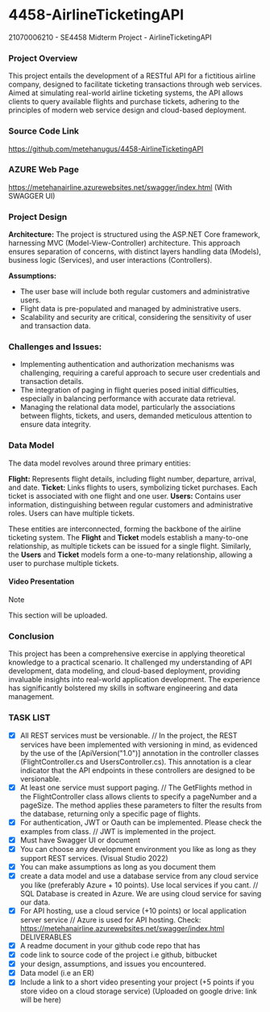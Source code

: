 # 4458-AirlineTicketingAPI
 21070006210 - SE4458 Midterm Project - AirlineTicketingAPI

### Project Overview
This project entails the development of a RESTful API for a fictitious airline company, designed to facilitate ticketing transactions through web services. Aimed at simulating real-world airline ticketing systems, the API allows clients to query available flights and purchase tickets, adhering to the principles of modern web service design and cloud-based deployment.

### Source Code Link
https://github.com/metehanugus/4458-AirlineTicketingAPI

### AZURE Web Page
https://metehanairline.azurewebsites.net/swagger/index.html (With SWAGGER UI) 

### Project Design
**Architecture:** 
The project is structured using the ASP.NET Core framework, harnessing MVC (Model-View-Controller) architecture. This approach ensures separation of concerns, with distinct layers handling data (Models), business logic (Services), and user interactions (Controllers).

**Assumptions:**
- The user base will include both regular customers and administrative users.
- Flight data is pre-populated and managed by administrative users.
- Scalability and security are critical, considering the sensitivity of user and transaction data.

### Challenges and Issues:
- Implementing authentication and authorization mechanisms was challenging, requiring a careful approach to secure user credentials and transaction details.
- The integration of paging in flight queries posed initial difficulties, especially in balancing performance with accurate data retrieval.
- Managing the relational data model, particularly the associations between flights, tickets, and users, demanded meticulous attention to ensure data integrity.

### Data Model
The data model revolves around three primary entities:

**Flight:** Represents flight details, including flight number, departure, arrival, and date.
**Ticket:** Links flights to users, symbolizing ticket purchases. Each ticket is associated with one flight and one user.
**Users:** Contains user information, distinguishing between regular customers and administrative roles. Users can have multiple tickets.

These entities are interconnected, forming the backbone of the airline ticketing system. The **Flight** and **Ticket** models establish a many-to-one relationship, as multiple tickets can be issued for a single flight. Similarly, the **Users** and **Ticket** models form a one-to-many relationship, allowing a user to purchase multiple tickets.

#### Video Presentation
> [!NOTE]
> This section will be uploaded.

### Conclusion
This project has been a comprehensive exercise in applying theoretical knowledge to a practical scenario. It challenged my understanding of API development, data modeling, and cloud-based deployment, providing invaluable insights into real-world application development. The experience has significantly bolstered my skills in software engineering and data management.

### TASK LIST
- [x] All REST services must be versionable. // In the project, the REST services have been implemented with versioning in mind, as evidenced by the use of the [ApiVersion("1.0")] annotation in the controller classes (FlightController.cs and UsersController.cs). This annotation is a clear indicator that the API endpoints in these controllers are designed to be versionable.
- [x] At least one service must support paging. // The GetFlights method in the FlightController class allows clients to specify a pageNumber and a pageSize.
The method applies these parameters to filter the results from the database, returning only a specific page of flights.
- [x] For authentication, JWT or Oauth can be implemented. Please check the examples from
class. // JWT is implemented in the project.
- [x] Must have Swagger UI or document
- [x] You can choose any development environment you like as long as they support REST
services. (Visual Studio 2022)
- [x] You can make assumptions as long as you document them
- [x] create a data model and use a database service from any cloud service you like
(preferably Azure + 10 points). Use local services if you cant. // SQL Database is created in Azure. We are using cloud service for saving our data.
- [x] For API hosting, use a cloud service (+10 points) or local application server service // Azure is used for API hosting. Check: https://metehanairline.azurewebsites.net/swagger/index.html
DELIVERABLES
- [x] A readme document in your github code repo that has
- [x] code link to source code of the project i.e github, bitbucket
- [x] your design, assumptions, and issues you encountered.
- [x] Data model (i.e an ER)
- [x] Include a link to a short video presenting your project (+5 points if you store
video on a cloud storage service) (Uploaded on google drive: link will be here)
